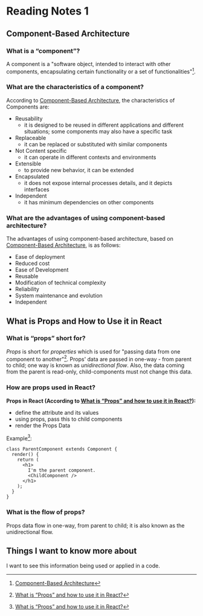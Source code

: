 # Reading Notes 1

## Component-Based Architecture

### What is a “component”?

A component is a "software object, intended to interact with other components, encapsulating certain functionality or a set of functionalities"[^1].


### What are the characteristics of a component?

According to [Component-Based Architecture](https://www.tutorialspoint.com/software_architecture_design/component_based_architecture.htm), the characteristics of Components are:

- Reusability 
  - it is designed to be reused in different applications and different situations; some components may also have a specific task
- Replaceable 
  - it can be replaced or substituted with similar components
- Not Content specific
  - it can operate in different contexts and environments
- Extensible
  - to provide new behavior, it can be extended
- Encapsulated
  - it does not expose internal processes details, and it depicts interfaces
- Independent
  - it has minimum dependencies on other components


### What are the advantages of using component-based architecture?

The advantages of using component-based architecture, based on [Component-Based Architecture](https://www.tutorialspoint.com/software_architecture_design/component_based_architecture.htm), is as follows:

- Ease of deployment
- Reduced cost
- Ease of Development
- Reusable
- Modification of technical complexity
- Reliability
- System maintenance and evolution
- Independent


## What is Props and How to Use it in React

### What is “props” short for?

*Props* is short for *properties* which is used for "passing data from one component to another"[^2]. Props' data are passed in one-way - from parent to child; one way is known as *unidirectional flow*. Also, the data coming from the parent is read-only, child-components must not change this data.


### How are props used in React?

**Props in React (According to [What is “Props” and how to use it in React?](https://itnext.io/what-is-props-and-how-to-use-it-in-react-da307f500da0)):**

- define the attribute and its values
- using props, pass this to child components
- render the Props Data

Example[^2]:

```
class ParentComponent extends Component {  
  render() {
    return (
      <h1>
        I'm the parent component.
        <ChildComponent />
      </h1>
    );
  }
}
```


### What is the flow of props?

Props data flow in one-way, from parent to child; it is also known as the unidirectional flow.


## Things I want to know more about
I want to see this information being used or applied in a code.


[^1]: [Component-Based Architecture](https://www.tutorialspoint.com/software_architecture_design/component_based_architecture.htm)
[^2]: [What is “Props” and how to use it in React?](https://itnext.io/what-is-props-and-how-to-use-it-in-react-da307f500da0)




